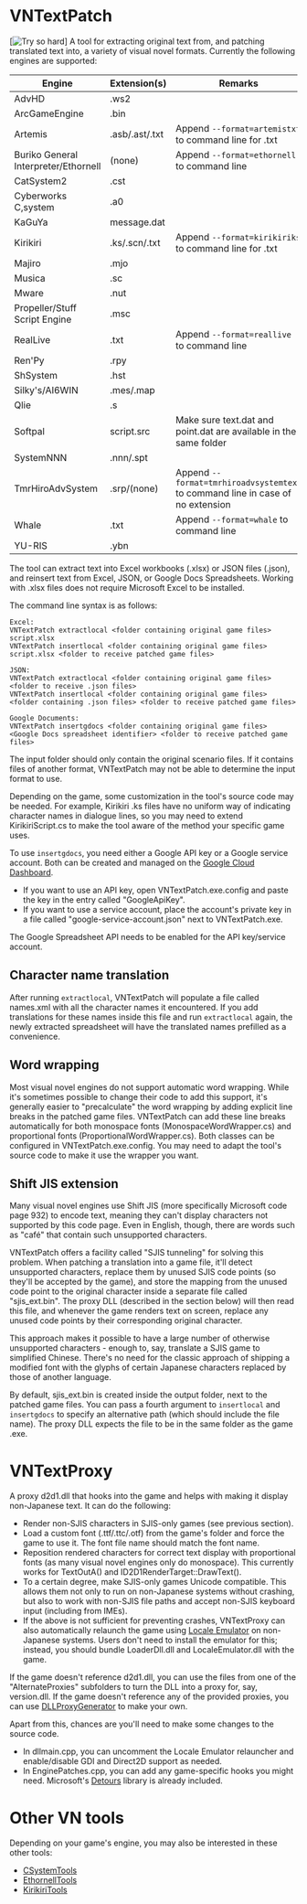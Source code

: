 # VNTextPatch
[![Try so hard](https://i.kym-cdn.com/entries/icons/original/000/046/068/random_bs_go.jpg)]
A tool for extracting original text from, and patching translated text into, a variety of visual novel formats. Currently the following engines are supported:

| Engine                               | Extension(s)   | Remarks                                                                        |
| ------------------------------------ | -------------- | ------------------------------------------------------------------------------ |
| AdvHD                                | .ws2           |                                                                                |
| ArcGameEngine                        | .bin           |                                                                                |
| Artemis                              | .asb/.ast/.txt | Append `--format=artemistxt` to command line for .txt                          |
| Buriko General Interpreter/Ethornell | (none)         | Append `--format=ethornell` to command line                                    |
| CatSystem2                           | .cst           |                                                                                |
| Cyberworks C,system                  | .a0            |                                                                                |
| KaGuYa                               |  message.dat   |                                                                                |
| Kirikiri                             |  .ks/.scn/.txt | Append `--format=kirikiriks` to command line for .txt                          |
| Majiro                               | .mjo           |                                                                                |
| Musica                               | .sc            |                                                                                |
| Mware                                | .nut           |                                                                                |
| Propeller/Stuff Script Engine        | .msc           |                                                                                |
| RealLive                             | .txt           | Append `--format=reallive` to command line                                     |
| Ren'Py                               | .rpy           |                                                                                |
| ShSystem                             | .hst           |                                                                                |
| Silky's/AI6WIN                       | .mes/.map      |                                                                                |
| Qlie                                 | .s             |                                                                                |
| Softpal                              | script.src     | Make sure text.dat and point.dat are available in the same folder              |
| SystemNNN                            | .nnn/.spt      |                                                                                |
| TmrHiroAdvSystem                     | .srp/(none)    | Append `--format=tmrhiroadvsystemtext` to command line in case of no extension |
| Whale                                | .txt           | Append `--format=whale` to command line                                        |
| YU-RIS                               | .ybn           |                                                                                |

The tool can extract text into Excel workbooks (.xlsx) or JSON files (.json), and reinsert text from Excel, JSON, or Google Docs Spreadsheets. Working with .xlsx files does not require Microsoft Excel to be installed.

The command line syntax is as follows:

```
Excel:
VNTextPatch extractlocal <folder containing original game files> script.xlsx
VNTextPatch insertlocal <folder containing original game files> script.xlsx <folder to receive patched game files>

JSON:
VNTextPatch extractlocal <folder containing original game files> <folder to receive .json files>
VNTextPatch insertlocal <folder containing original game files> <folder containing .json files> <folder to receive patched game files>

Google Documents:
VNTextPatch insertgdocs <folder containing original game files> <Google Docs spreadsheet identifier> <folder to receive patched game files>
```

The input folder should only contain the original scenario files. If it contains files of another format, VNTextPatch may not be able to determine the input format to use.

Depending on the game, some customization in the tool's source code may be needed. For example, Kirikiri .ks files have no uniform way of indicating character names in dialogue lines, so you may need to extend KirikiriScript.cs to make the tool aware of the method your specific game uses.

To use `insertgdocs`, you need either a Google API key or a Google service account. Both can be created and managed on the [Google Cloud Dashboard](https://console.cloud.google.com/apis/credentials).
* If you want to use an API key, open VNTextPatch.exe.config and paste the key in the entry called "GoogleApiKey".
* If you want to use a service account, place the account's private key in a file called "google-service-account.json" next to VNTextPatch.exe.

The Google Spreadsheet API needs to be enabled for the API key/service account.

## Character name translation
After running `extractlocal`, VNTextPatch will populate a file called names.xml with all the character names it encountered. If you add translations for these names inside this file and run `extractlocal` again, the newly extracted spreadsheet will have the translated names prefilled as a convenience.

## Word wrapping
Most visual novel engines do not support automatic word wrapping. While it's sometimes possible to change their code to add this support, it's generally easier to "precalculate" the word wrapping by adding explicit line breaks in the patched game files. VNTextPatch can add these line breaks automatically for both monospace fonts (MonospaceWordWrapper.cs) and proportional fonts (ProportionalWordWrapper.cs). Both classes can be configured in VNTextPatch.exe.config. You may need to adapt the tool's source code to make it use the wrapper you want.

## Shift JIS extension
Many visual novel engines use Shift JIS (more specifically Microsoft code page 932) to encode text, meaning they can't display characters not supported by this code page. Even in English, though, there are words such as "café" that contain such unsupported characters.

VNTextPatch offers a facility called "SJIS tunneling" for solving this problem. When patching a translation into a game file, it'll detect unsupported characters, replace them by unused SJIS code points (so they'll be accepted by the game), and store the mapping from the unused code point to the original character inside a separate file called "sjis_ext.bin". The proxy DLL (described in the section below) will then read this file, and whenever the game renders text on screen, replace any unused code points by their corresponding original character.

This approach makes it possible to have a large number of otherwise unsupported characters - enough to, say, translate a SJIS game to simplified Chinese. There's no need for the classic approach of shipping a modified font with the glyphs of certain Japanese characters replaced by those of another language.

By default, sjis_ext.bin is created inside the output folder, next to the patched game files. You can pass a fourth argument to `insertlocal` and `insertgdocs` to specify an alternative path (which should include the file name). The proxy DLL expects the file to be in the same folder as the game .exe.

# VNTextProxy
A proxy d2d1.dll that hooks into the game and helps with making it display non-Japanese text. It can do the following:
* Render non-SJIS characters in SJIS-only games (see previous section).
* Load a custom font (.ttf/.ttc/.otf) from the game's folder and force the game to use it. The font file name should match the font name.
* Reposition rendered characters for correct text display with proportional fonts (as many visual novel engines only do monospace). This currently works for TextOutA() and ID2D1RenderTarget::DrawText().
* To a certain degree, make SJIS-only games Unicode compatible. This allows them not only to run on non-Japanese systems without crashing, but also to work with non-SJIS file paths and accept non-SJIS keyboard input (including from IMEs).
* If the above is not sufficient for preventing crashes, VNTextProxy can also automatically relaunch the game using [Locale Emulator](https://github.com/xupefei/Locale-Emulator) on non-Japanese systems. Users don't need to install the emulator for this; instead, you should bundle LoaderDll.dll and LocaleEmulator.dll with the game.

If the game doesn't reference d2d1.dll, you can use the files from one of the "AlternateProxies" subfolders to turn the DLL into a proxy for, say, version.dll. If the game doesn't reference any of the provided proxies, you can use [DLLProxyGenerator](https://github.com/nitrog0d/DLLProxyGenerator/releases/tag/v1.0.0) to make your own.

Apart from this, chances are you'll need to make some changes to the source code.
* In dllmain.cpp, you can uncomment the Locale Emulator relauncher and enable/disable GDI and Direct2D support as needed.
* In EnginePatches.cpp, you can add any game-specific hooks you might need. Microsoft's [Detours](https://github.com/microsoft/Detours) library is already included.

# Other VN tools
Depending on your game's engine, you may also be interested in these other tools:
* [CSystemTools](https://github.com/arcusmaximus/CSystemTools)
* [EthornellTools](https://github.com/arcusmaximus/EthornellTools)
* [KirikiriTools](https://github.com/arcusmaximus/KirikiriTools)
